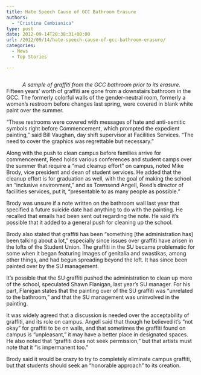 ```yaml
---
title: Hate Speech Cause of GCC Bathroom Erasure
authors: 
  - "Cristina Cambianica"
type: post
date: 2012-09-14T20:38:31+00:00
url: /2012/09/14/hate-speech-cause-of-gcc-bathroom-erasure/
categories:
  - News
  - Top Stories

---
```

<a href="http://www.reedquest.org/2012/09/hate-speech-cause-of-gcc-bathroom-erasure/graffitislider/" rel="attachment wp-att-1609"><img class="alignnone size-full wp-image-1609" title="GCC Graffiti" src="https://i1.wp.com/www.reedquest.org/wp-content/uploads/2012/09/graffitislider.jpg?resize=770%2C430" alt="" data-recalc-dims="1" /></a>

<center>
  <em>A sample of graffiti from the GCC bathroom prior to its erasure.</em>
</center>Fifteen years&#8217; worth of graffiti are gone from a downstairs bathroom in the GCC. The formerly colorful walls of the gender-neutral room, formerly a women&#8217;s restroom before changes last spring, were covered in blank white paint over the summer.

“These restrooms were covered with messages of hate and anti-semitic symbols right before Commencement, which prompted the expedient painting,” said Bill Vaughan, day shift supervisor at Facilities Services. “The need to cover the graphics was regrettable but necessary.”

Along with the push to clean campus before families arrive for commencement, Reed holds various conferences and student camps over the summer that require a “mad cleanup effort” on campus, noted Mike Brody, vice president and dean of student services. He added that the cleanup effort is for graduation as well, with the goal of making the school an “inclusive environment,” and as Townsend Angell, Reed’s director of facilities services, put it, “presentable to as many people as possible.”

Brody was unsure if a note written on the bathroom wall last year that specified a future suicide date had anything to do with the painting. He recalled that emails had been sent out regarding the note. He said it’s possible that it added to a general push for cleaning up the school.

Brody also stated that graffiti has been “something [the administration has] been talking about a lot,” especially since issues over graffiti have arisen in the lofts of the Student Union. The graffiti in the SU became problematic for some when it began featuring images of genitalia and swastikas, among other things, and had begun spreading beyond the loft. It has since been painted over by the SU management.

It’s possible that the SU graffiti pushed the administration to clean up more of the school, speculated Shawn Flanigan, last year’s SU manager. For his part, Flanigan states that the painting over of the SU graffiti was “unrelated to the bathroom,” and that the SU management was uninvolved in the painting.

It was widely agreed that a discussion is needed over the acceptability of graffiti, and its role on campus. Angell said that though he believed it’s “not okay” for graffiti to be on walls, and that sometimes the graffiti found on campus is “unpleasant,” it may have a better place in designated spaces. He also noted that “graffiti does not seek permission,” but that artists must note that it “is impermanent too.”

Brody said it would be crazy to try to completely eliminate campus graffiti, but that students should seek an “honorable approach” to its creation.